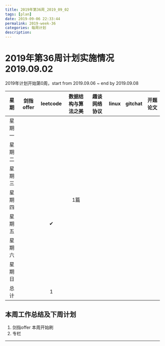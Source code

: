 ```yaml
---
title: 2019年第36周_2019_09_02
tags: [plan]
date: 2019-09-06 22:33:44
permalink: 2019-week-36
categories: 每周计划
description:
---
```

<p class="description"></p>


<!-- more -->

# 2019年第36周计划实施情况  2019.09.02

2019年计划开始第0周，start from 2019.09.06 ~ end by 2019.09.08

 星期  | 剑指offer | leetcode | 数据结构与算法之美 | 趣谈网络协议 | linux | gitchat | 开题论文
:----: |:--------:|:--------:|:----------------:|:------------:|:----:|:-------:|:-----:
星期一 |           |         |                   |             |       |         |    
星期二 |           |         |                   |             |       |         |    
星期三 |           |         |                   |             |       |         |    
星期四 |          |          |          1篇      |             |       |         |        
星期五 |         |✔         |                  |              |       |         |    
星期六 |         |            |                  |             |       |         |    
星期日 |         |           |                   |             |       |         |     
总计   |         |     1     |                  |             |       |         |    
 

## 本周工作总结及下周计划
1. 剑指offer 本周开始刷
2. 专栏

<hr />